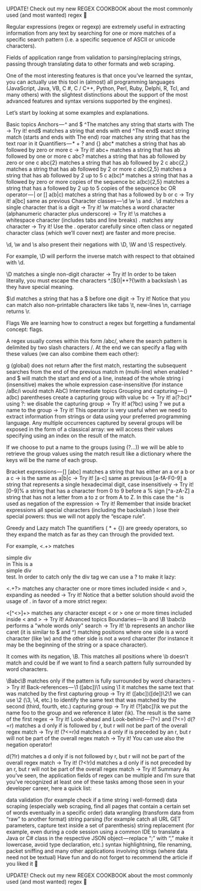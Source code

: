 UPDATE! Check out my new REGEX COOKBOOK about the most commonly used (and most wanted) regex 🎉

Regular expressions (regex or regexp) are extremely useful in extracting information from any text by searching for one or more matches of a specific search pattern (i.e. a specific sequence of ASCII or unicode characters).

Fields of application range from validation to parsing/replacing strings, passing through translating data to other formats and web scraping.

One of the most interesting features is that once you’ve learned the syntax, you can actually use this tool in (almost) all programming languages ​​(JavaScript, Java, VB, C #, C / C++, Python, Perl, Ruby, Delphi, R, Tcl, and many others) with the slightest distinctions about the support of the most advanced features and syntax versions supported by the engines).

Let’s start by looking at some examples and explanations.

Basic topics
Anchors — ^ and $
^The        matches any string that starts with The -> Try it!
end$        matches a string that ends with end
^The end$   exact string match (starts and ends with The end)
roar        matches any string that has the text roar in it
Quantifiers — * + ? and {}
abc*        matches a string that has ab followed by zero or more c -> Try it!
abc+        matches a string that has ab followed by one or more c
abc?        matches a string that has ab followed by zero or one c
abc{2}      matches a string that has ab followed by 2 c
abc{2,}     matches a string that has ab followed by 2 or more c
abc{2,5}    matches a string that has ab followed by 2 up to 5 c
a(bc)*      matches a string that has a followed by zero or more copies of the sequence bc
a(bc){2,5}  matches a string that has a followed by 2 up to 5 copies of the sequence bc
OR operator — | or []
a(b|c)     matches a string that has a followed by b or c -> Try it!
a[bc]      same as previous
Character classes — \d \w \s and .
\d         matches a single character that is a digit -> Try it!
\w         matches a word character (alphanumeric character plus underscore) -> Try it!
\s         matches a whitespace character (includes tabs and line breaks)
.          matches any character -> Try it!
Use the . operator carefully since often class or negated character class (which we’ll cover next) are faster and more precise.

\d, \w and \s also present their negations with \D, \W and \S respectively.

For example, \D will perform the inverse match with respect to that obtained with \d.

\D         matches a single non-digit character -> Try it!
In order to be taken literally, you must escape the characters ^.[$()|*+?{\with a backslash \ as they have special meaning.

\$\d       matches a string that has a $ before one digit -> Try it!
Notice that you can match also non-printable characters like tabs \t, new-lines \n, carriage returns \r.

Flags
We are learning how to construct a regex but forgetting a fundamental concept: flags.

A regex usually comes within this form /abc/, where the search pattern is delimited by two slash characters /. At the end we can specify a flag with these values (we can also combine them each other):

g (global) does not return after the first match, restarting the subsequent searches from the end of the previous match
m (multi-line) when enabled ^ and $ will match the start and end of a line, instead of the whole string
i (insensitive) makes the whole expression case-insensitive (for instance /aBc/i would match AbC)
Intermediate topics
Grouping and capturing — ()
a(bc)           parentheses create a capturing group with value bc -> Try it!
a(?:bc)*        using ?: we disable the capturing group -> Try it!
a(?<foo>bc)     using ?<foo> we put a name to the group -> Try it!
This operator is very useful when we need to extract information from strings or data using your preferred programming language. Any multiple occurrences captured by several groups will be exposed in the form of a classical array: we will access their values specifying using an index on the result of the match.

If we choose to put a name to the groups (using (?<foo>...)) we will be able to retrieve the group values using the match result like a dictionary where the keys will be the name of each group.

Bracket expressions — []
[abc]            matches a string that has either an a or a b or a c -> is the same as a|b|c -> Try it!
[a-c]            same as previous
[a-fA-F0-9]      a string that represents a single hexadecimal digit, case insensitively -> Try it!
[0-9]%           a string that has a character from 0 to 9 before a % sign
[^a-zA-Z]        a string that has not a letter from a to z or from A to Z. In this case the ^ is used as negation of the expression -> Try it!
Remember that inside bracket expressions all special characters (including the backslash \) lose their special powers: thus we will not apply the “escape rule”.

Greedy and Lazy match
The quantifiers ( * + {}) are greedy operators, so they expand the match as far as they can through the provided text.

For example, <.+> matches <div>simple div</div> in This is a <div> simple div</div> test. In order to catch only the div tag we can use a ? to make it lazy:

<.+?>            matches any character one or more times included inside < and >, expanding as needed -> Try it!
Notice that a better solution should avoid the usage of . in favor of a more strict regex:

<[^<>]+>         matches any character except < or > one or more times included inside < and > -> Try it!
Advanced topics
Boundaries — \b and \B
\babc\b          performs a "whole words only" search -> Try it!
\b represents an anchor like caret (it is similar to $ and ^) matching positions where one side is a word character (like \w) and the other side is not a word character (for instance it may be the beginning of the string or a space character).

It comes with its negation, \B. This matches all positions where \b doesn’t match and could be if we want to find a search pattern fully surrounded by word characters.

\Babc\B          matches only if the pattern is fully surrounded by word characters -> Try it!
Back-references — \1
([abc])\1              using \1 it matches the same text that was matched by the first capturing group -> Try it!
([abc])([de])\2\1      we can use \2 (\3, \4, etc.) to identify the same text that was matched by the second (third, fourth, etc.) capturing group -> Try it!
(?<foo>[abc])\k<foo>   we put the name foo to the group and we reference it later (\k<foo>). The result is the same of the first regex -> Try it!
Look-ahead and Look-behind — (?=) and (?<=)
d(?=r)       matches a d only if is followed by r, but r will not be part of the overall regex match -> Try it!
(?<=r)d      matches a d only if is preceded by an r, but r will not be part of the overall regex match -> Try it!
You can use also the negation operator!

d(?!r)       matches a d only if is not followed by r, but r will not be part of the overall regex match -> Try it!
(?<!r)d      matches a d only if is not preceded by an r, but r will not be part of the overall regex match -> Try it!
Summary
As you’ve seen, the application fields of regex can be multiple and I’m sure that you’ve recognized at least one of these tasks among those seen in your developer career, here a quick list:

data validation (for example check if a time string i well-formed)
data scraping (especially web scraping, find all pages that contain a certain set of words eventually in a specific order)
data wrangling (transform data from “raw” to another format)
string parsing (for example catch all URL GET parameters, capture text inside a set of parenthesis)
string replacement (for example, even during a code session using a common IDE to translate a Java or C# class in the respective JSON object — replace “;” with “,” make it lowercase, avoid type declaration, etc.)
syntax highlightning, file renaming, packet sniffing and many other applications involving strings (where data need not be textual)
Have fun and do not forget to recommend the article if you liked it 💚

UPDATE! Check out my new REGEX COOKBOOK about the most commonly used (and most wanted) regex 🎉
